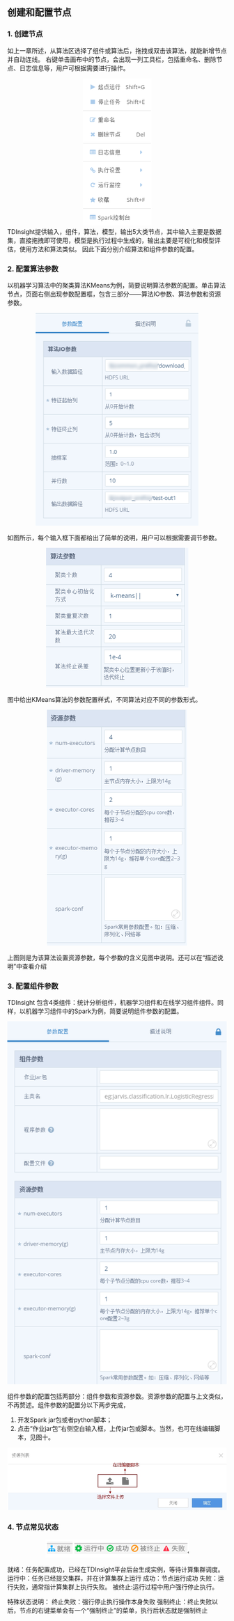 ## 创建和配置节点


### 1. 创建节点
如上一章所述，从算法区选择了组件或算法后，拖拽或双击该算法，就能新增节点并自动连线。
右键单击画布中的节点，会出现一列工具栏，包括重命名、删除节点、日志信息等，用户可根据需要进行操作。
  <div  align="center">
 <img src="./manual/pic4.png"/>   
   </div>
TDInsight提供输入，组件，算法，模型，输出5大类节点，其中输入主要是数据集，直接拖拽即可使用，模型是执行过程中生成的，输出主要是可视化和模型评估，使用方法和算法类似。 因此下面分别介绍算法和组件参数的配置。


### 2. 配置算法参数
以机器学习算法中的聚类算法KMeans为例，简要说明算法参数的配置。单击算法节点，页面右侧出现参数配置框，包含三部分——算法IO参数、算法参数和资源参数。
<div  align="center">
 <img src="./manual/pic5.png"/>   
</div>

如图所示，每个输入框下面都给出了简单的说明，用户可以根据需要调节参数。
<div  align="center">
 <img src="./manual/pic6.png"/>   
</div>

图中给出KMeans算法的参数配置样式，不同算法对应不同的参数形式。
<div  align="center">
 <img src="./manual/pic7.png"/>   
</div>

上图则是为该算法设置资源参数，每个参数的含义见图中说明。还可以在“描述说明”中查看介绍

### 3. 配置组件参数
TDInsight 包含4类组件：统计分析组件，机器学习组件和在线学习组件组件。同样，以机器学习组件中的Spark为例，简要说明组件参数的配置。
<div  align="center">
 <img src="./manual/pic8.png"/>   
</div>

组件参数的配置包括两部分：组件参数和资源参数。资源参数的配置与上文类似，不再赘述。组件参数的配置分以下两步完成，

1.  开发Spark jar包或者python脚本；
2.  点击“作业jar包”右侧空白输入框，上传jar包或脚本。当然，也可在线编辑脚本，见图十。
<div  align="center">
 <img src="./manual/pic9.jpg"/>   
</div>


### 4. 节点常见状态
<div  align="center">
 <img src="./manual/run2.png"/>   
</div>
 
就绪：任务配置成功，已经在TDInsight平台后台生成实例，等待计算集群调度。
运行中：任务已经提交集群，并在计算集群上运行
成功：节点运行成功
失败：运行失败，通常指计算集群上执行失败。
被终止:运行过程中用户强行停止执行。

特殊状态说明：
终止失败：强行停止执行操作本身失败
强制终止：终止失败以后，节点的右键菜单会有一个“强制终止”的菜单，执行后状态就是强制终止
